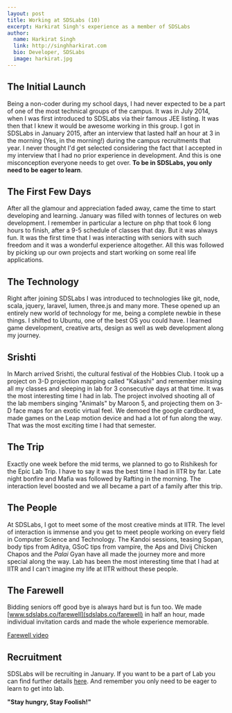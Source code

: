```yaml
---
layout: post
title: Working at SDSLabs (10)
excerpt: Harkirat Singh's experience as a member of SDSLabs
author:
  name: Harkirat Singh
  link: http://singhharkirat.com
  bio: Developer, SDSLabs
  image: harkirat.jpg
---
```


## The Initial Launch

Being a non-coder during my school days, I had never expected to be a part of one of the most technical groups of the campus. It was in July 2014, when I was first introduced to SDSLabs via their famous JEE listing.
It was then that I knew it would be awesome working in this group. I got in SDSLabs in January 2015, after an interview that lasted half an hour at 3 in the morning (Yes, in the morning!) during the campus recruitments that year.
I never thought I'd get selected considering the fact that I accepted in my interview that I had no prior experience in development. And this is one misconception everyone needs to get over.
**To be in SDSLabs, you only need to be eager to learn**.

## The First Few Days

After all the glamour and appreciation faded away, came the time to start developing and learning. January was filled with tonnes of lectures on web development. I remember in particular a lecture on php that took 6 long hours to finish, after a 9-5 schedule of classes that day. But it was always fun. It was the first time that I was interacting with seniors with such freedom and it was a wonderful experience altogether. All this was followed by picking up our own projects and start working on some real life applications.

## The Technology

Right after joining SDSLabs I was introduced to technologies like git, node, scala, jquery, laravel, lumen, three.js and many more. These opened up an entirely new world of technology for me, being a complete newbie in these things. I shifted to Ubuntu, one of the best OS you could have. I learned game development, creative arts, design as well as web development along my journey.

## Srishti

In March arrived Srishti, the cultural festival of the Hobbies Club. I took up a project on 3-D projection mapping called "Kakashi" and remember missing all my classes and sleeping in lab for 3 consecutive days at that time. It was the most interesting time I had in lab. The project involved shooting all of the lab members singing "Animals" by Maroon 5, and projecting them on 3-D face maps for an exotic virtual feel. We demoed the google cardboard, made games on the Leap motion device and had a lot of fun along the way. That was the most exciting time I had that semester.

## The Trip

Exactly one week before the mid terms, we planned to go to Rishikesh for the Epic Lab Trip. I have to say it was the best time I had in IITR by far. Late night bonfire and Mafia was followed by Rafting in the morning. The interaction level boosted and we all became a part of a family after this trip.

## The People

At SDSLabs, I got to meet some of the most creative minds at IITR. The level of interaction is immense and you get to meet people working on every field in Computer Science and Technology. The Kandoi sessions, teasing Sopan, body tips from Aditya, GSoC tips from vampire, the Aps and Divij Chicken Chapos and the *Palai* Gyan have all made the journey more and more special along the way. Lab has been the most interesting time that I had at IITR and I can't imagine my life at IITR without these people.

## The Farewell

Bidding seniors off good bye is always hard but is fun too. We made [www.sdslabs.co/farewell](sdslabs.co/farewell) in half an hour, made individual invitation cards and made the whole experience memorable.


[Farewell video](https://www.youtube.com/watch?v=n6D00Bigm0g) 

## Recruitment

SDSLabs will be recruiting in January. If you want to be a part of Lab you can find further details [here](https://join.sdslabs.co). And remember you only need to be eager to learn to get into lab.

**"Stay hungry, Stay Foolish!"**
	